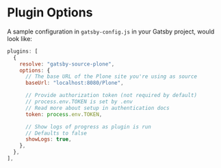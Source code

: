 # Plugin Options

A sample configuration in `gatsby-config.js` in your Gatsby project, would look like:

```javascript
plugins: [
  {
    resolve: "gatsby-source-plone",
    options: {
      // The base URL of the Plone site you're using as source
      baseUrl: "localhost:8080/Plone",

      // Provide authorization token (not required by default)
      // process.env.TOKEN is set by .env
      // Read more about setup in authentication docs
      token: process.env.TOKEN,

      // Show logs of progress as plugin is run
      // Defaults to false
      showLogs: true,
    },
  },
],
```
